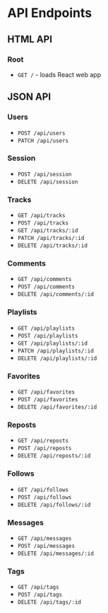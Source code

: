 # API Endpoints

## HTML API

### Root

- `GET /` - loads React web app

## JSON API

### Users

- `POST /api/users`
- `PATCH /api/users`

### Session

- `POST /api/session`
- `DELETE /api/session`

### Tracks

- `GET /api/tracks`
- `POST /api/tracks`
- `GET /api/tracks/:id`
- `PATCH /api/tracks/:id`
- `DELETE /api/tracks/:id`

### Comments

- `GET /api/comments`
- `POST /api/comments`
- `DELETE /api/comments/:id`

### Playlists

- `GET /api/playlists`
- `POST /api/playlists`
- `GET /api/playlists/:id`
- `PATCH /api/playlists/:id`
- `DELETE /api/playlists/:id`

### Favorites

- `GET /api/favorites`
- `POST /api/favorites`
- `DELETE /api/favorites/:id`

### Reposts

- `GET /api/reposts`
- `POST /api/reposts`
- `DELETE /api/reposts/:id`

### Follows

- `GET /api/follows`
- `POST /api/follows`
- `DELETE /api/follows/:id`

### Messages

- `GET /api/messages`
- `POST /api/messages`
- `DELETE /api/messages/:id`

### Tags

- `GET /api/tags`
- `POST /api/tags`
- `DELETE /api/tags/:id`
